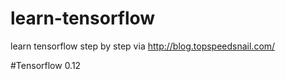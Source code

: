 # learn-tensorflow
learn tensorflow step by step via http://blog.topspeedsnail.com/

#Tensorflow 0.12
